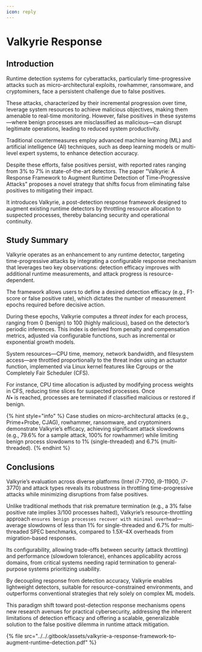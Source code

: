 ```yaml
---
icon: reply
---
```


# Valkyrie Response

## Introduction

Runtime detection systems for cyberattacks, particularly time-progressive attacks such as micro-architectural exploits, rowhammer, ransomware, and cryptominers, face a persistent challenge due to false positives.&#x20;

These attacks, characterized by their incremental progression over time, leverage system resources to achieve malicious objectives, making them amenable to real-time monitoring. However, false positives in these systems—where benign processes are misclassified as malicious—can disrupt legitimate operations, leading to reduced system productivity.&#x20;

Traditional countermeasures employ advanced machine learning (ML) and artificial intelligence (AI) techniques, such as deep learning models or multi-level expert systems, to enhance detection accuracy.&#x20;

Despite these efforts, false positives persist, with reported rates ranging from 3% to 7% in state-of-the-art detectors. The paper "Valkyrie: A Response Framework to Augment Runtime Detection of Time-Progressive Attacks" proposes a novel strategy that shifts focus from eliminating false positives to mitigating their impact.&#x20;

It introduces Valkyrie, a post-detection response framework designed to augment existing runtime detectors by throttling resource allocation to suspected processes, thereby balancing security and operational continuity.

## Study Summary

Valkyrie operates as an enhancement to any runtime detector, targeting time-progressive attacks by integrating a configurable response mechanism that leverages two key observations: detection efficacy improves with additional runtime measurements, and attack progress is resource-dependent.&#x20;

The framework allows users to define a desired detection efficacy (e.g., F1-score or false positive rate), which dictates the number of measurement epochs required before decisive action.&#x20;

During these epochs, Valkyrie computes a _threat index_ for each process, ranging from 0 (benign) to 100 (highly malicious), based on the detector’s periodic inferences. This index is derived from penalty and compensation metrics, adjusted via configurable functions, such as incremental or exponential growth models.&#x20;

System resources—CPU time, memory, network bandwidth, and filesystem access—are throttled proportionally to the threat index using an actuator function, implemented via Linux kernel features like Cgroups or the Completely Fair Scheduler (CFS).

For instance, CPU time allocation is adjusted by modifying process weights in CFS, reducing time slices for suspected processes. Once\
𝑁∗ is reached, processes are terminated if classified malicious or restored if benign.

{% hint style="info" %}
Case studies on micro-architectural attacks (e.g., Prime+Probe, CJAG), rowhammer, ransomware, and cryptominers demonstrate Valkyrie’s efficacy, achieving significant attack slowdowns (e.g., 79.6% for a sample attack, 100% for rowhammer) while limiting benign process slowdowns to 1% (single-threaded) and 6.7% (multi-threaded).
{% endhint %}

## Conclusions

Valkyrie’s evaluation across diverse platforms (Intel i7-7700, i9-11900, i7-3770) and attack types reveals its robustness in throttling time-progressive attacks while minimizing disruptions from false positives.

&#x20;Unlike traditional methods that risk premature termination (e.g., a 3% false positive rate implies 3/100 processes halted), Valkyrie’s resource-throttling approach `ensures benign processes recover with minimal overhead`—average slowdowns of less than 1% for single-threaded and 6.7% for multi-threaded SPEC benchmarks, compared to 1.5X–4X overheads from migration-based responses.&#x20;

Its configurability, allowing trade-offs between security (attack throttling) and performance (slowdown tolerance), enhances applicability across domains, from critical systems needing rapid termination to general-purpose systems prioritizing usability.&#x20;

By decoupling response from detection accuracy, Valkyrie enables lightweight detectors, suitable for resource-constrained environments, and outperforms conventional strategies that rely solely on complex ML models.&#x20;

This paradigm shift toward post-detection response mechanisms opens new research avenues for practical cybersecurity, addressing the inherent limitations of detection efficacy and offering a scalable, generalizable solution to the false positive dilemma in runtime attack mitigation.

{% file src="../../.gitbook/assets/valkyrie-a-response-framework-to-augment-runtime-detection.pdf" %}

